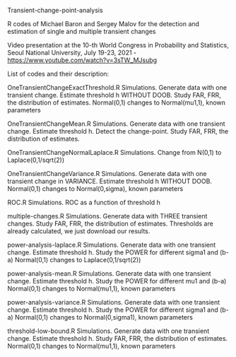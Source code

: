Transient-change-point-analysis

R codes of Michael Baron and Sergey Malov for the detection and estimation of single and multiple transient changes

Video presentation at the 10-th World Congress in Probability and Statistics, Seoul National University, July 19-23, 2021 - 
https://www.youtube.com/watch?v=3sTW_MJsubg


List of codes and their description:

OneTransientChangeExactThreshold.R
 Simulations. Generate data with one transient change.
 Estimate threshold h WITHOUT DOOB.
 Study FAR, FRR, the distribution of estimates.
 Normal(0,1) changes to Normal(mu1,1), known parameters

OneTransientChangeMean.R
 Simulations. Generate data with one transient change.
 Estimate threshold h. Detect the change-point. 
 Study FAR, FRR, the distribution of estimates.

OneTransientChangeNormalLaplace.R
 Simulations. Change from N(0,1) to Laplace(0,1/sqrt(2))

OneTransientChangeVariance.R
 Simulations. Generate data with one transient change in VARIANCE.
 Estimate threshold h WITHOUT DOOB.
 Normal(0,1) changes to Normal(0,sigma), known parameters

ROC.R
 Simulations. ROC as a function of threshold h

multiple-changes.R
 Simulations. Generate data with THREE transient changes. 
 Study FAR, FRR, the distribution of estimates.
 Thresholds are already calculated, we just download our results.

power-analysis-laplace.R
 Simulations. Generate data with one transient change.
 Estimate threshold h.
 Study the POWER for different sigma1 and (b-a)
 Normal(0,1) changes to Laplace(0,1/sqrt(2))

power-analysis-mean.R
 Simulations. Generate data with one transient change.
 Estimate threshold h.
 Study the POWER for different mu1 and (b-a)
 Normal(0,1) changes to Normal(mu1,1), known parameters

power-analysis-variance.R
 Simulations. Generate data with one transient change.
 Estimate threshold h.
 Study the POWER for different sigma1 and (b-a)
 Normal(0,1) changes to Normal(0,sigma1), known parameters

threshold-low-bound.R
 Simulations. Generate data with one transient change.
 Estimate threshold h.
 Study FAR, FRR, the distribution of estimates.
 Normal(0,1) changes to Normal(mu1,1), known parameters

